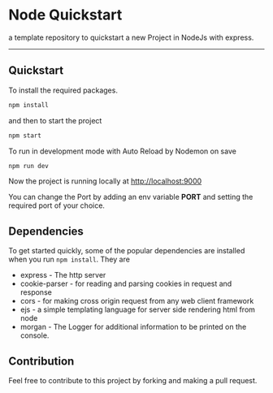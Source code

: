 # Node Quickstart

a template repository to quickstart a new Project in NodeJs with express.

---

## Quickstart

To install the required packages.

```bash
npm install
```

and then to start the project

```bash
npm start
```

To run in development mode with Auto Reload by Nodemon on save

```bash
npm run dev
```

Now the project is running locally at [http://localhost:9000](http://localhost:9000)

You can change the Port by adding an env variable **PORT** and setting the required port of your choice.

## Dependencies

To get started quickly, some of the popular dependencies are installed when you run ```npm install```. They are

- express - The http server
- cookie-parser - for reading and parsing cookies in request and response
- cors - for making cross origin request from any web client framework
- ejs - a simple templating language for server side rendering html from node
- morgan - The Logger for additional information to be printed on the console.

## Contribution

Feel free to contribute to this project by forking and making a pull request.
